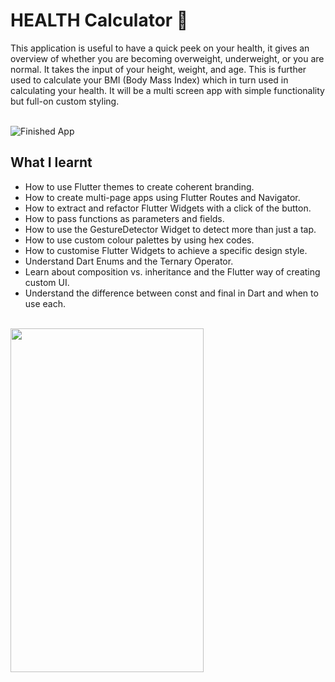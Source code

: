 
# HEALTH Calculator 💪

This application is useful to have a quick peek on your health, it gives an overview of whether you are becoming overweight, underweight, or you are normal.
It takes the input of your height, weight, and age. This is further used to calculate your BMI (Body Mass Index) which in turn used in calculating your health.
It will be a multi screen app with simple functionality but full-on custom styling. <br><br>

![Finished App](https://github.com/ralphcoder/health-calculator/blob/master/covid%20health_compressed.jpg)

## What I learnt

- How to use Flutter themes to create coherent branding. 
- How to create multi-page apps using Flutter Routes and Navigator.
- How to extract and refactor Flutter Widgets with a click of the button. 
- How to pass functions as parameters and fields.
- How to use the GestureDetector Widget to detect more than just a tap.
- How to use custom colour palettes by using hex codes.
- How to customise Flutter Widgets to achieve a specific design style.
- Understand Dart Enums and the Ternary Operator.
- Learn about composition vs. inheritance and the Flutter way of creating custom UI.
- Understand the difference between const and final in Dart and when to use each.<br><br>


<img align="left" width="309" height="550" src="https://github.com/ralphcoder/health-calculator/blob/master/repeater.gif">
